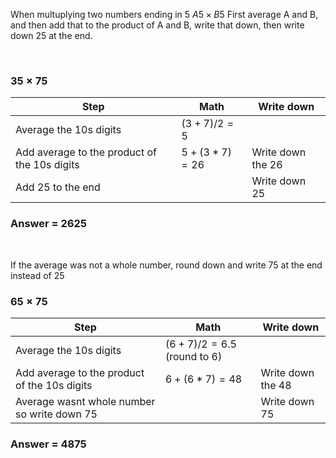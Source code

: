 When multuplying two numbers ending in 5 $A5 \times B5$ First average A and B, and then add that to the product of A and B, write that down, then write down 25 at the end.

&nbsp;

### $35 \times 75$

| Step                                         | Math               | Write down        |
| -------------------------------------------- | ------------------ | ----------------- |
| Average the 10s digits                       | $(3 + 7) / 2 = 5$  |                   |
| Add average to the product of the 10s digits | $5 + (3 * 7) = 26$ | Write down the 26 |
| Add 25 to the end                            |                    | Write down 25     |

### Answer = 2625

&nbsp;

If the average was not a whole number, round down and write 75 at the end instead of 25

### $65 \times 75$

| Step                                         | Math                             | Write down        |
| -------------------------------------------- | -------------------------------- | ----------------- |
| Average the 10s digits                       | $(6 + 7) / 2 = 6.5$ (round to 6) |                   |
| Add average to the product of the 10s digits | $6 + (6 * 7) = 48$               | Write down the 48 |
| Average wasnt whole number so write down 75  |                                  | Write down 75     |

### Answer = 4875